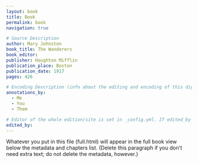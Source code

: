```yaml
---
layout: book
title: Book
permalink: book
navigation: true

# Source Description
author: Mary Johnston
book_title: The Wanderers 
book_editor: 
publisher: Houghton Mifflin
publication_place: Boston
publication_date: 1917
pages: 426

# Encoding Description (info about the editing and encoding of this digital file)
annotations_by: 
  - Me
  - You
  - Them

# Editor of the whole edition/site is set in _config.yml. If edited_by is filled in below, it will override the editor listed _config.yml.
edited_by: 
---
```


Whatever you put in this file (full.html) will appear in the full book view below the metadata and chapters list. (Delete this paragraph if you don't need extra text; do not delete the metadata, however.)